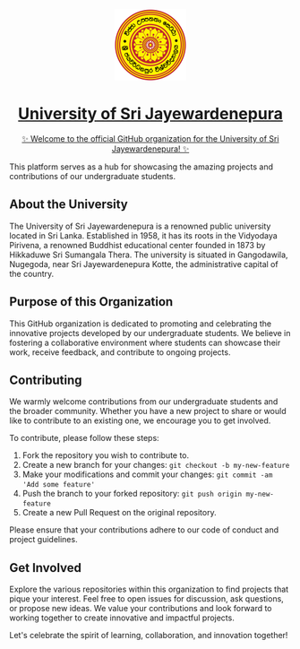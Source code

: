 <p align="center">
  <a href="https://https://sjp.ac.lk">
    <picture>
      <source media="(prefers-color-scheme: dark)">
      <img src="./images/usjp.jpg" height="128">
    </picture>
    <h1 align="center">University of Sri Jayewardenepura</h1>
    <p align="center">✨ Welcome to the official GitHub organization for the University of Sri Jayewardenepura! ✨</p>
  </a>
</p>

This platform serves as a hub for showcasing the amazing projects and contributions of our undergraduate students.

## About the University

The University of Sri Jayewardenepura is a renowned public university located in Sri Lanka. Established in 1958, it has its roots in the Vidyodaya Pirivena, a renowned Buddhist educational center founded in 1873 by Hikkaduwe Sri Sumangala Thera. The university is situated in Gangodawila, Nugegoda, near Sri Jayewardenepura Kotte, the administrative capital of the country.

## Purpose of this Organization

This GitHub organization is dedicated to promoting and celebrating the innovative projects developed by our undergraduate students. We believe in fostering a collaborative environment where students can showcase their work, receive feedback, and contribute to ongoing projects.

## Contributing

We warmly welcome contributions from our undergraduate students and the broader community. Whether you have a new project to share or would like to contribute to an existing one, we encourage you to get involved.

To contribute, please follow these steps:

1. Fork the repository you wish to contribute to.
2. Create a new branch for your changes: `git checkout -b my-new-feature`
3. Make your modifications and commit your changes: `git commit -am 'Add some feature'`
4. Push the branch to your forked repository: `git push origin my-new-feature`
5. Create a new Pull Request on the original repository.

Please ensure that your contributions adhere to our code of conduct and project guidelines.

## Get Involved

Explore the various repositories within this organization to find projects that pique your interest. Feel free to open issues for discussion, ask questions, or propose new ideas. We value your contributions and look forward to working together to create innovative and impactful projects.

Let's celebrate the spirit of learning, collaboration, and innovation together!
